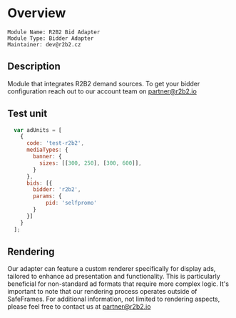 # Overview

```
Module Name: R2B2 Bid Adapter
Module Type: Bidder Adapter
Maintainer: dev@r2b2.cz
```

## Description

Module that integrates R2B2 demand sources. To get your bidder configuration reach out to our account team on partner@r2b2.io



## Test unit

```javascript
  var adUnits = [
    {
      code: 'test-r2b2',
      mediaTypes: {
        banner: {
          sizes: [[300, 250], [300, 600]],
        }
      },
      bids: [{
        bidder: 'r2b2',
        params: {
            pid: 'selfpromo'
        }
      }]
    }
  ];
```
## Rendering

Our adapter can feature a custom renderer specifically for display ads, tailored to enhance ad presentation and functionality. This is particularly beneficial for non-standard ad formats that require more complex logic. It's important to note that our rendering process operates outside of SafeFrames. For additional information, not limited to rendering aspects, please feel free to contact us at partner@r2b2.io
